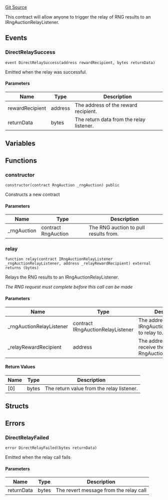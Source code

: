 [Git Source](https://github.com/GenerationSoftware/pt-v5-draw-auction/blob/1f623e423d34437096ddfb3c146d64f61b37688e/src/RngAuctionRelayerDirect.sol)



This contract will allow anyone to trigger the relay of RNG results to an IRngAuctionRelayListener.

## Events

### DirectRelaySuccess

```solidity
event DirectRelaySuccess(address rewardRecipient, bytes returnData)
```

Emitted when the relay was successful.

#### Parameters

| Name | Type | Description |
| ---- | ---- | ----------- |
| rewardRecipient | address | The address of the reward recipient. |
| returnData | bytes | The return data from the relay listener. |

## Variables

## Functions

### constructor

```solidity
constructor(contract RngAuction _rngAuction) public
```

Constructs a new contract

#### Parameters

| Name | Type | Description |
| ---- | ---- | ----------- |
| _rngAuction | contract RngAuction | The RNG auction to pull results from. |

### relay

```solidity
function relay(contract IRngAuctionRelayListener _rngAuctionRelayListener, address _relayRewardRecipient) external returns (bytes)
```

Relays the RNG results to an IRngAuctionRelayListener.

_The RNG request must complete before this call can be made_

#### Parameters

| Name | Type | Description |
| ---- | ---- | ----------- |
| _rngAuctionRelayListener | contract IRngAuctionRelayListener | The address of the IRngAuctionRelayListener to relay to. |
| _relayRewardRecipient | address | The address that shall receive the RngAuctionRelay reward. |

#### Return Values

| Name | Type | Description |
| ---- | ---- | ----------- |
| [0] | bytes | The return value from the relay listener. |

## Structs

## Errors

### DirectRelayFailed

```solidity
error DirectRelayFailed(bytes returnData)
```

Emitted when the relay call fails

#### Parameters

| Name | Type | Description |
| ---- | ---- | ----------- |
| returnData | bytes | The revert message from the relay call |


